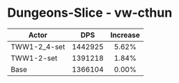 # Dungeons-Slice - vw-cthun
| Actor | DPS | Increase |
|---|:---:|:---:|
|TWW1-2_4-set|1442925|5.62%|
|TWW1-2-set|1391218|1.84%|
|Base|1366104|0.00%|
